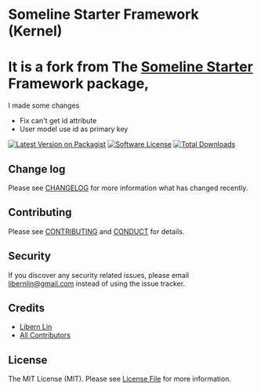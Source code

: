 # Someline Starter Framework (Kernel)
# It is a fork from The [Someline Starter](https://starter.someline.com/) Framework package,

I made some changes
* Fix can't get  id attribute
* User model use id  as primary key 


[![Latest Version on Packagist][ico-version]][link-packagist]
[![Software License][ico-license]](LICENSE.md)
[![Total Downloads][ico-downloads]][link-downloads]



## Change log

Please see [CHANGELOG](CHANGELOG.md) for more information what has changed recently.

## Contributing

Please see [CONTRIBUTING](CONTRIBUTING.md) and [CONDUCT](CONDUCT.md) for details.

## Security

If you discover any security related issues, please email libernlin@gmail.com instead of using the issue tracker.

## Credits

- [Libern Lin][link-author]
- [All Contributors][link-contributors]

## License

The MIT License (MIT). Please see [License File](LICENSE.md) for more information.

[ico-version]: https://img.shields.io/packagist/v/someline/starter-framework.svg?style=flat-square
[ico-license]: https://img.shields.io/badge/license-MIT-brightgreen.svg?style=flat-square
[ico-travis]: https://img.shields.io/travis/someline/starter-framework/master.svg?style=flat-square
[ico-scrutinizer]: https://img.shields.io/scrutinizer/coverage/g/someline/starter-framework.svg?style=flat-square
[ico-code-quality]: https://img.shields.io/scrutinizer/g/someline/starter-framework.svg?style=flat-square
[ico-downloads]: https://img.shields.io/packagist/dt/someline/starter-framework.svg?style=flat-square

[link-packagist]: https://packagist.org/packages/someline/starter-framework
[link-travis]: https://travis-ci.org/someline/starter-framework
[link-scrutinizer]: https://scrutinizer-ci.com/g/someline/starter-framework/code-structure
[link-code-quality]: https://scrutinizer-ci.com/g/someline/starter-framework
[link-downloads]: https://packagist.org/packages/someline/starter-framework
[link-author]: https://github.com/libern
[link-contributors]: ../../contributors
